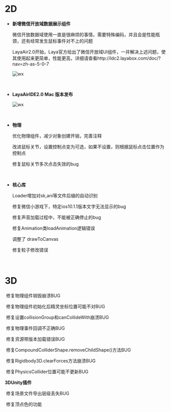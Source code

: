 # 2D

- **新增微信开放域数据展示组件**

  ​	微信开放数据域使用一直是很麻烦的事情，需要特殊编码，并且会是性能瓶颈，还有经常发生鼠标事件对不上的问题

  ​	LayaAir2.0开始，Laya官方给出了微信开放域UI组件，一并解决上述问题，使其使用起来更简单，性能更高，详细请查看http://ldc2.layabox.com/doc/?nav=zh-as-5-0-7

  ![wx](imgs/wx.png)

  ​

- **LayaAirIDE2.0 Mac 版本发布**

  ![wx](imgs/macide.png)

  ​

- **物理**

  优化物理组件，减少对象创建开销，完善注释

  改进鼠标关节，设置控制点变为可选，如果不设置，则根据鼠标点击位置作为控制点

  修复鼠标关节多次点击失效的bug

  ​

- **核心库**

  Loader增加对sk,ani等文件后缀的自动识别

  修复微信小游戏下，特定ios10.1.1版本文字无法显示的bug

  修复声音加载过程中，不能被正确停止的bug

  修复Animation类loadAnimation逻辑错误

  调整了 drawToCanvas

  修复粒子修改错误

  ​


# 3D

​	修复物理组件销毁崩溃BUG

​	修复物理组件初始化后精灵坐标位置可能不对BUG

​	修复设置collisionGroup和canCollideWith崩溃BUG

​	修复物理事件回调不正确BUG

​	修复资源带版本加载错误BUG

​	修复CompoundColliderShape.removeChildShape()方法BUG

​	修复Rigidbody3D.clearForces方法崩溃BUG

​	修复PhysicsCollider位置可能不更新BUG

**3DUnity插件**

​	修复场景文件导出层级丢失BUG

​	修复顶点色的功能